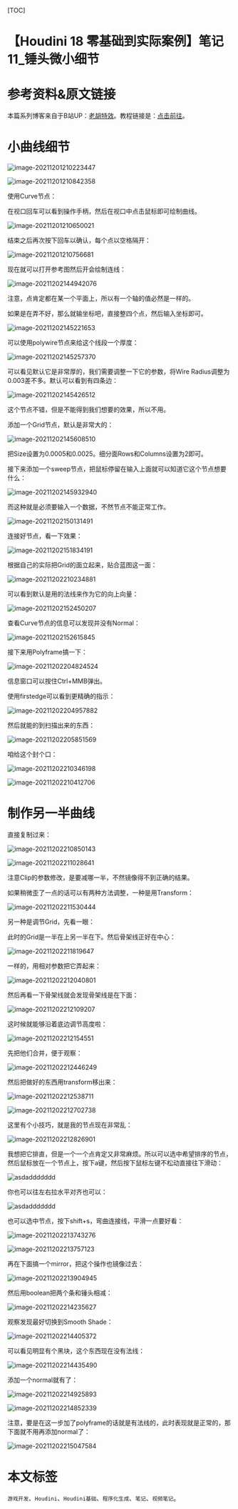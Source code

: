 [TOC]

# 【Houdini 18 零基础到实际案例】笔记 11_锤头微小细节

# 参考资料&原文链接

本篇系列博客来自于B站UP：[老胡特效](https://space.bilibili.com/324928136)。教程链接是：[点击前往](https://www.bilibili.com/video/BV1Hi4y187Ww)。

# 小曲线细节

![image-20211201210223447](C:/Users/71080/AppData/Roaming/Typora/typora-user-images/image-20211201210223447.png)

![image-20211201210842358](https://sin998-blog-image.oss-cn-beijing.aliyuncs.com/images/202112012108588.png)

使用Curve节点：

在视口回车可以看到操作手柄，然后在视口中点击鼠标即可绘制曲线。

![image-20211201210650021](https://sin998-blog-image.oss-cn-beijing.aliyuncs.com/images/202112012106421.png)

结束之后再次按下回车以确认，每个点以空格隔开：

![image-20211201210756681](https://sin998-blog-image.oss-cn-beijing.aliyuncs.com/images/202112012107724.png)

现在就可以打开参考图然后开会绘制连线：

![image-20211202144942076](https://sin998-blog-image.oss-cn-beijing.aliyuncs.com/images/202112021449076.png)

注意，点肯定都在某一个平面上，所以有一个轴的值必然是一样的。

如果是在弄不好，那么就输坐标吧，直接整四个点，然后输入坐标即可。

![image-20211202145221653](https://sin998-blog-image.oss-cn-beijing.aliyuncs.com/images/202112021452748.png)

可以使用polywire节点来给这个线段一个厚度：

![image-20211202145257370](https://sin998-blog-image.oss-cn-beijing.aliyuncs.com/images/202112021452845.png)

可以看见默认它是非常厚的，我们需要调整一下它的参数，将Wire Radius调整为0.003差不多。默认可以看到有四条边：

![image-20211202145426512](https://sin998-blog-image.oss-cn-beijing.aliyuncs.com/images/202112021454957.png)

这个节点不错，但是不能得到我们想要的效果，所以不用。

添加一个Grid节点，默认是非常大的：

![image-20211202145608510](https://sin998-blog-image.oss-cn-beijing.aliyuncs.com/images/202112021456530.png)

把Size设置为0.0005和0.0025。细分面Rows和Columns设置为2即可。

接下来添加一个sweep节点，把鼠标停留在输入上面就可以知道它这个节点想要什么：

![image-20211202145932940](C:/Users/71080/AppData/Roaming/Typora/typora-user-images/image-20211202145932940.png)

而这种就是必须要输入一个数据，不然节点不能正常工作。

![image-20211202150131491](https://sin998-blog-image.oss-cn-beijing.aliyuncs.com/images/202112021501421.png)

连接好节点，看一下效果：

![image-20211202151834191](https://sin998-blog-image.oss-cn-beijing.aliyuncs.com/images/202112021518230.png)

根据自己的实际把Grid的面立起来，贴合蓝图这一面：

![image-20211202210234881](https://sin998-blog-image.oss-cn-beijing.aliyuncs.com/images/202112022102828.png)

可以看到默认是用的法线来作为它的向上向量：

![image-20211202152450207](https://sin998-blog-image.oss-cn-beijing.aliyuncs.com/images/202112021524491.png)

查看Curve节点的信息可以发现并没有Normal：

![image-20211202152615845](https://sin998-blog-image.oss-cn-beijing.aliyuncs.com/images/202112021526818.png)

接下来用Polyframe搞一下：

![image-20211202204824524](https://sin998-blog-image.oss-cn-beijing.aliyuncs.com/images/202112022048525.png)

信息窗口可以按住Ctrl+MMB弹出。

使用firstedge可以看到更精确的指示：

![image-20211202204957882](https://sin998-blog-image.oss-cn-beijing.aliyuncs.com/images/202112022049035.png)

然后就能的到扫描出来的东西：

![image-20211202205851569](https://sin998-blog-image.oss-cn-beijing.aliyuncs.com/images/202112022058011.png)

咱给这个封个口：

![image-20211202210346198](https://sin998-blog-image.oss-cn-beijing.aliyuncs.com/images/202112022103274.png)

![image-20211202210412706](https://sin998-blog-image.oss-cn-beijing.aliyuncs.com/images/202112022104593.png)

# 制作另一半曲线

直接复制过来：

![image-20211202210850143](https://sin998-blog-image.oss-cn-beijing.aliyuncs.com/images/202112022108010.png)

![image-20211202211028641](https://sin998-blog-image.oss-cn-beijing.aliyuncs.com/images/202112022110737.png)

注意Clip的参数修改，是要减哪一半，不然镜像得不到正确的结果。

如果稍微歪了一点的话可以有两种方法调整，一种是用Transform：

![image-20211202211530444](https://sin998-blog-image.oss-cn-beijing.aliyuncs.com/images/202112022115284.png)

另一种是调节Grid，先看一眼：

此时的Grid是一半在上另一半在下。然后骨架线正好在中心：

![image-20211202211819647](https://sin998-blog-image.oss-cn-beijing.aliyuncs.com/images/202112022118355.png)

一样的，用相对参数把它弄起来：

![image-20211202212040801](https://sin998-blog-image.oss-cn-beijing.aliyuncs.com/images/202112022120257.png)

然后再看一下骨架线就会发现骨架线是在下面：

![image-20211202212109207](https://sin998-blog-image.oss-cn-beijing.aliyuncs.com/images/202112022121444.png)

这时候就能够沿着底边调节高度啦：

![image-20211202212154551](https://sin998-blog-image.oss-cn-beijing.aliyuncs.com/images/202112022121787.png)

先把他们合并，便于观察：

![image-20211202212446249](https://sin998-blog-image.oss-cn-beijing.aliyuncs.com/images/202112022124483.png)

然后把做好的东西用transform移出来：

![image-20211202212538711](https://sin998-blog-image.oss-cn-beijing.aliyuncs.com/images/202112022125572.png)

![image-20211202212702738](https://sin998-blog-image.oss-cn-beijing.aliyuncs.com/images/202112022127826.png)

这里有个小技巧，就是我的节点现在非常乱：

![image-20211202212826901](https://sin998-blog-image.oss-cn-beijing.aliyuncs.com/images/202112022128908.png)

我想把它排直，但是一个一个点肯定又非常麻烦。所以可以选中希望排序的节点，然后鼠标放在一个节点上，按下a键，然后按下鼠标左键不松动直接往下滑动：

![asdaddddddd](https://sin998-blog-image.oss-cn-beijing.aliyuncs.com/images/202112022133019.gif)

你也可以往左右拉水平对齐也可以：

![asdaddddddd](https://sin998-blog-image.oss-cn-beijing.aliyuncs.com/images/202112022135923.gif)

也可以选中节点，按下shift+s，弯曲连接线，平滑一点要好看：

![image-20211202213743276](https://sin998-blog-image.oss-cn-beijing.aliyuncs.com/images/202112022137291.png)

![image-20211202213757123](https://sin998-blog-image.oss-cn-beijing.aliyuncs.com/images/202112022137883.png)

再在下面搞一个mirror，把这个操作也镜像过去：

![image-20211202213904945](https://sin998-blog-image.oss-cn-beijing.aliyuncs.com/images/202112022139811.png)

然后用boolean把两个条和锤头相减：

![image-20211202214235627](https://sin998-blog-image.oss-cn-beijing.aliyuncs.com/images/202112022142853.png)

观察发现最好切换到Smooth Shade：

![image-20211202214405372](https://sin998-blog-image.oss-cn-beijing.aliyuncs.com/images/202112022144683.png)

可以看见明显有个黑块，这个东西现在没有法线：

![image-20211202214435490](https://sin998-blog-image.oss-cn-beijing.aliyuncs.com/images/202112022144647.png)

添加一个normal就有了：

![image-20211202214925893](https://sin998-blog-image.oss-cn-beijing.aliyuncs.com/images/202112022149026.png)

![image-20211202214852339](https://sin998-blog-image.oss-cn-beijing.aliyuncs.com/images/202112022148359.png)

注意，要是在这一步加了polyframe的话就是有法线的，此时表现就是正常的，那下面就不用再添加normal了：

![image-20211202215047584](https://sin998-blog-image.oss-cn-beijing.aliyuncs.com/images/202112022150933.png)

# 本文标签

`游戏开发`、`Houdini`、`Houdini基础`、`程序化生成`、`笔记`、`视频笔记`。
